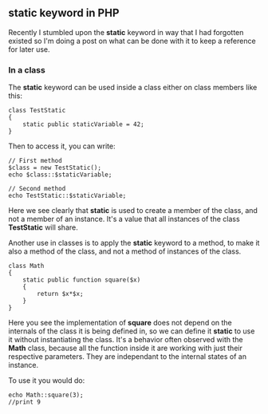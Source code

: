 ## static keyword in PHP ##

Recently I stumbled upon the **static** keyword in way that I had forgotten existed so I'm doing a post on what can be done with it to keep a reference for later use.

### In a class ###

The **static** keyword can be used inside a class either on class members like this:

    class TestStatic
	{
	    static public staticVariable = 42;
	}

Then to access it, you can write:

    // First method
    $class = new TestStatic();
	echo $class::$staticVariable;
	
	// Second method
	echo TestStatic::$staticVariable;
	
Here we see clearly that **static** is used to create a member of the class, and not a member of an instance. It's a value that all instances of the class **TestStatic** will share.


Another use in classes is to apply the **static** keyword to a method, to make it also a method of the class, and not a method of instances of the class.

    class Math
	{
	    static public function square($x)
		{
		    return $x*$x;
		}
	}
	
Here you see the implementation of **square** does not depend on the internals of the class it is being defined in, so we can define it **static** to use it without instantiating the class.
It's a behavior often observed with the **Math** class, because all the function inside it are working with just their respective parameters. They are independant to the internal states of an instance.

To use it you would do:

    echo Math::square(3);
	//print 9

